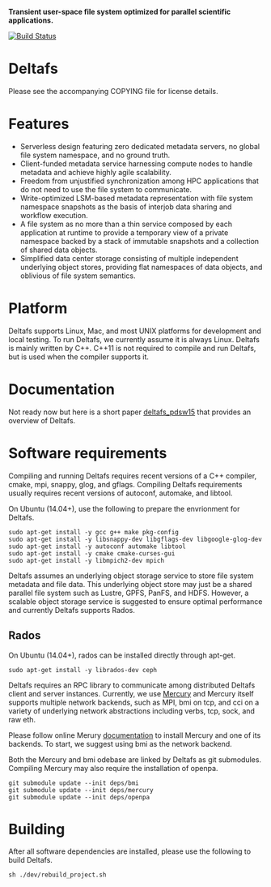 **Transient user-space file system optimized for parallel scientific applications.**

[![Build Status](https://travis-ci.org/pdlfs/deltafs.svg?branch=master)](https://travis-ci.org/pdlfs/deltafs)

# Deltafs

Please see the accompanying COPYING file for license details.

# Features
  * Serverless design featuring zero dedicated metadata servers, no global file system namespace, and no ground truth.
  * Client-funded metadata service harnessing compute nodes to handle metadata and achieve highly agile scalability.
  * Freedom from unjustified synchronization among HPC applications that do not need to use the file system to communicate.
  * Write-optimized LSM-based metadata representation with file system namespace snapshots as the basis of interjob data sharing and workflow execution.
  * A file system as no more than a thin service composed by each application at runtime to provide a temporary view of a private namespace backed by a stack of immutable snapshots and a collection of shared data objects.
  * Simplified data center storage consisting of multiple independent underlying object stores, providing flat namespaces of data objects, and oblivious of file system semantics.

# Platform

Deltafs supports Linux, Mac, and most UNIX platforms for development and local testing. To run Deltafs, we currently assume it is always Linux. Deltafs is mainly written by C++. C++11 is not required to compile and run Deltafs, but is used when the compiler supports it.

# Documentation

Not ready now but here is a short paper [deltafs_pdsw15]( http://www.cs.cmu.edu/~qingzhen/files/deltafs_pdsw15.pdf) that provides an overview of Deltafs.

# Software requirements

Compiling and running Deltafs requires recent versions of a C++ compiler, cmake, mpi, snappy, glog, and gflags. Compiling Deltafs requirements usually requires recent versions of autoconf, automake, and libtool.

On Ubuntu (14.04+), use the following to prepare the envrionment for Deltafs.

```
sudo apt-get install -y gcc g++ make pkg-config
sudo apt-get install -y libsnappy-dev libgflags-dev libgoogle-glog-dev
sudo apt-get install -y autoconf automake libtool
sudo apt-get install -y cmake cmake-curses-gui
sudo apt-get install -y libmpich2-dev mpich
```

Deltafs assumes an underlying object storage service to store file system metadata and file data. This underlying object store may just be a shared parallel file system such as Lustre, GPFS, PanFS, and HDFS. However, a scalable object storage service is suggested to ensure optimal performance and currently Deltafs supports Rados.

## Rados

On Ubuntu (14.04+), rados can be installed directly through apt-get.

```
sudo apt-get install -y librados-dev ceph
```

Deltafs requires an RPC library to communicate among distributed Deltafs client and server instances. Currently, we use [Mercury](https://mercury-hpc.github.io/) and Mercury itself supports multiple network backends, such as MPI, bmi on tcp, and cci on a variety of underlying network abstractions including verbs, tcp, sock, and raw eth.

Please follow online Merury [documentation](https://github.com/mercury-hpc/mercury) to install Mercury and one of its backends. To start, we suggest using bmi as the network backend.

Both the Mercury and bmi odebase are linked by Deltafs as git submodules. Compiling Mercury may also require the installation of openpa.

```
git submodule update --init deps/bmi
git submodule update --init deps/mercury
git submodule update --init deps/openpa
```

# Building

After all software dependencies are installed, please use the following to build Deltafs.

```
sh ./dev/rebuild_project.sh
```
